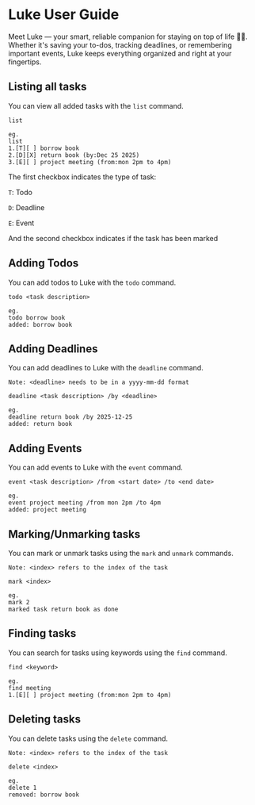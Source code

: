 # Luke User Guide

Meet Luke — your smart, reliable companion for staying on top of life 📅✨. Whether it's saving your to-dos, tracking
deadlines, or remembering important events, Luke keeps everything organized and right at your fingertips.

## Listing all tasks

You can view all added tasks with the `list` command.

```
list

eg.
list
1.[T][ ] borrow book
2.[D][X] return book (by:Dec 25 2025)
3.[E][ ] project meeting (from:mon 2pm to 4pm)
```

The first checkbox indicates the type of task:

`T`: Todo

`D`: Deadline

`E`: Event

And the second checkbox indicates if the task has been marked

## Adding Todos

You can add todos to Luke with the `todo` command.

```
todo <task description>

eg.
todo borrow book
added: borrow book
```

## Adding Deadlines

You can add deadlines to Luke with the `deadline` command.

`Note: <deadline> needs to be in a yyyy-mm-dd format`

```
deadline <task description> /by <deadline>

eg.
deadline return book /by 2025-12-25
added: return book
```

## Adding Events

You can add events to Luke with the `event` command.

```
event <task description> /from <start date> /to <end date>

eg.
event project meeting /from mon 2pm /to 4pm
added: project meeting
```

## Marking/Unmarking tasks

You can mark or unmark tasks using the `mark` and `unmark` commands.

`Note: <index> refers to the index of the task`

```
mark <index>

eg.
mark 2
marked task return book as done
```

## Finding tasks

You can search for tasks using keywords using the `find` command.

```
find <keyword>

eg.
find meeting
1.[E][ ] project meeting (from:mon 2pm to 4pm)
```

## Deleting tasks

You can delete tasks using the `delete` command.

`Note: <index> refers to the index of the task`

```
delete <index>

eg.
delete 1
removed: borrow book
```
